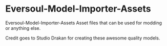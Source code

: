 # Eversoul-Model-Importer-Assets

Eversoul-Model-Importer-Assets Asset files that can be used for modding or anything else.

Credit goes to Studio Drakan for creating these awesome quality models.
